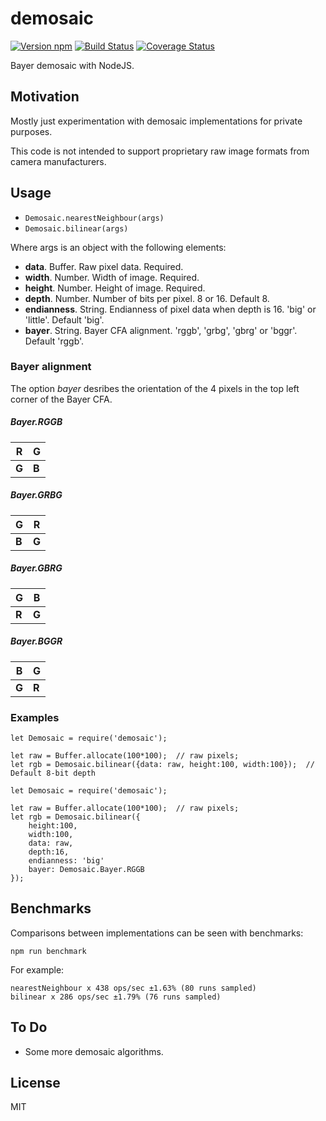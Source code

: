 # demosaic

[![Version npm](https://img.shields.io/npm/v/demosaic.svg)](https://www.npmjs.com/package/demosaic)
[![Build Status](https://travis-ci.org/BryceCicada/demosaic.svg?branch=master)](https://travis-ci.org/BryceCicada/demosaic)
[![Coverage Status](https://coveralls.io/repos/github/BryceCicada/demosaic/badge.svg?branch=master)](https://coveralls.io/github/BryceCicada/demosaic?branch=master)

Bayer demosaic with NodeJS.

## Motivation
Mostly just experimentation with demosaic implementations for private purposes.

This code is not intended to support proprietary raw image formats from camera manufacturers.

## Usage
- ```Demosaic.nearestNeighbour(args)```
- ```Demosaic.bilinear(args)```

Where args is an object with the following elements:
  - __data__.  Buffer. Raw pixel data. Required.
  - __width__.  Number. Width of image. Required.
  - __height__.  Number. Height of image. Required.
  - __depth__.  Number.  Number of bits per pixel.  8 or 16.  Default 8.
  - __endianness__.  String.  Endianness of pixel data when depth is 16. 'big' or 'little'.  Default 'big'.
  - __bayer__.  String.  Bayer CFA alignment. 'rggb', 'grbg', 'gbrg' or 'bggr'. Default 'rggb'.

### Bayer alignment

The option _bayer_ desribes the orientation of the 4 pixels in the top left corner of the Bayer CFA.

##### Bayer.RGGB

 | __R__ | __G__ |
 |-------|-------|
 | __G__ | __B__ |

##### Bayer.GRBG

 | __G__ | __R__ |
 |-------|-------|
 | __B__ | __G__ |


##### Bayer.GBRG

 | __G__ | __B__ |
 |-------|-------|
 | __R__ | __G__ |


##### Bayer.BGGR

 | __B__ | __G__ |
 |-------|-------|
 | __G__ | __R__ |


### Examples

```nodejs
let Demosaic = require('demosaic');

let raw = Buffer.allocate(100*100);  // raw pixels;
let rgb = Demosaic.bilinear({data: raw, height:100, width:100});  // Default 8-bit depth
```

```nodejs
let Demosaic = require('demosaic');

let raw = Buffer.allocate(100*100);  // raw pixels;
let rgb = Demosaic.bilinear({
    height:100, 
    width:100, 
    data: raw, 
    depth:16, 
    endianness: 'big'
    bayer: Demosaic.Bayer.RGGB
});
```

## Benchmarks

Comparisons between implementations can be seen with benchmarks:

```npm run benchmark```

For example:
```
nearestNeighbour x 438 ops/sec ±1.63% (80 runs sampled)
bilinear x 286 ops/sec ±1.79% (76 runs sampled)
```

## To Do

 - Some more demosaic algorithms.

## License

MIT
